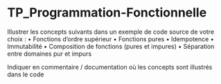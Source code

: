 # TP_Programmation-Fonctionnelle

Illustrer les concepts suivants dans un exemple de code source de votre choix :
    • Fonctions d’ordre supérieur
    • Fonctions pures
    • Idempotence
    • Immutabilité
    • Composition de fonctions (pures et impures)
    • Séparation entre domaines pur et impurs

Indiquer en commentaire / documentation où les concepts sont illustrés dans le code
